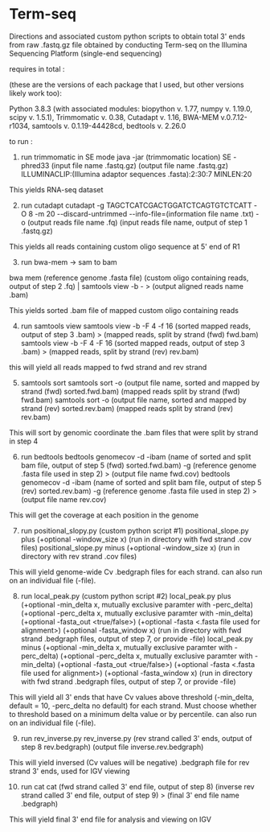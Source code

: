 # Term-seq
Directions and associated custom python scripts to obtain total 3' ends from raw .fastq.gz file obtained by conducting Term-seq on the Illumina Sequencing Platform (single-end sequencing)

requires in total :

(these are the versions of each package that I used, but other versions likely work too):

Python 3.8.3 (with associated modules: biopython v. 1.77, numpy v. 1.19.0, scipy v. 1.5.1), Trimmomatic v. 0.38, Cutadapt v. 1.16, BWA-MEM v.0.7.12-r1034, samtools v. 0.1.19-44428cd, bedtools v. 2.26.0

to run :

1) run trimmomatic in SE mode
java -jar (trimmomatic location) SE -phred33 (input file name .fastq.gz) (output file name .fastq.gz) ILLUMINACLIP:(Illumina adaptor sequences .fasta):2:30:7 MINLEN:20

This yields RNA-seq dataset

2) run cutadapt
cutadapt -g TAGCTCATCGACTGGATCTCAGTGTCTCATT -O 8 -m 20 --discard-untrimmed --info-file=(information file name .txt) -o (output reads file name .fq) (input reads file name, output of step 1 .fastq.gz)

This yields all reads containing custom oligo sequence at 5' end of R1

3) run bwa-mem -> sam to bam 

bwa mem (reference genome .fasta file) (custom oligo containing reads, output of step 2 .fq) | samtools view -b - > (output aligned reads name .bam)

This yields sorted .bam file of mapped custom oligo containing reads

4) run samtools view
samtools view -b -F 4 -f 16 (sorted mapped reads, output of step 3 .bam) > (mapped reads, split by strand (fwd) fwd.bam)
samtools view -b -F 4 -F 16 (sorted mapped reads, output of step 3 .bam) > (mapped reads, split by strand (rev) rev.bam)

this will yield all reads mapped to fwd strand and rev strand

5) samtools sort
samtools sort -o (output file name, sorted and mapped by strand (fwd) sorted.fwd.bam) (mapped reads split by strand (fwd) fwd.bam)
samtools sort -o (output file name, sorted and mapped by strand (rev) sorted.rev.bam) (mapped reads split by strand (rev) rev.bam)

This will sort by genomic coordinate the .bam files that were split by strand in step 4 

6) run bedtools
bedtools  genomecov -d  -ibam (name of sorted and split bam file, output of step 5 (fwd) sorted.fwd.bam)  -g (reference genome .fasta file used in step 2)  > (output file name fwd.cov)
bedtools  genomecov -d  -ibam (name of sorted and split bam file, output of step 5 (rev) sorted.rev.bam)  -g (reference genome .fasta file used in step 2)  > (output file name rev.cov)

This will get the coverage at each position in the genome

7) run positional_slopy.py (custom python script #1)
positional_slope.py plus (+optional -window_size x) (run in directory with fwd strand .cov files)
positional_slope.py minus (+optional -window_size x) (run in directory with rev strand .cov files)

This will yield genome-wide Cv .bedgraph files for each strand. can also run on an individual file (-file).

8) run local_peak.py (custom python script #2)
local_peak.py plus (+optional -min_delta x, mutually exclusive paramter with -perc_delta) (+optional -perc_delta x, mutually exclusive paramter with -min_delta) (+optional -fasta_out <true/false>) (+optional -fasta <.fasta file used for alignment>) (+optional -fasta_window x) (run in directory with fwd strand .bedgraph files, output of step 7, or provide -file)
local_peak.py minus (+optional -min_delta x, mutually exclusive paramter with -perc_delta) (+optional -perc_delta x, mutually exclusive paramter with -min_delta) (+optional -fasta_out <true/false>) (+optional -fasta <.fasta file used for alignment>) (+optional -fasta_window x) (run in directory with fwd strand .bedgraph files, output of step 7, or provide -file)

This will yield all 3' ends that have Cv values above threshold (-min_delta, default = 10, -perc_delta no default) for each strand. Must choose whether to threshold based on a minimum delta value or by percentile. can also run on an individual file (-file).

9) run rev_inverse.py
rev_inverse.py (rev strand called 3' ends, output of step 8 rev.bedgraph) (output file inverse.rev.bedgraph)

This will yield inversed (Cv values will be negative) .bedgraph file for rev strand 3' ends, used for IGV viewing

10) run cat
cat (fwd strand called 3' end file, output of step 8) (inverse rev strand called 3' end file, output of step 9) > (final 3' end file name .bedgraph)

This will yield final 3' end file for analysis and viewing on IGV







